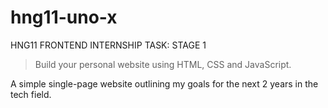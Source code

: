 # hng11-uno-x

HNG11 FRONTEND INTERNSHIP TASK: STAGE 1

> Build your personal website using HTML, CSS and JavaScript.

A simple single-page website outlining my goals for the next 2 years in the tech field.